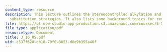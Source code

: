 ```yaml
---
content_type: resource
description: This lecture outlines the stereocontrolled alkylation and related electrophilic
  substitution strategies. It also lists some background topics for review.
file: https://ol-ocw-studio-app-production.s3.amazonaws.com/courses/5-512-synthetic-organic-chemistry-ii-spring-2005/c537f620db1879f08053d8e9b355a46f_3_16_05.pdf
file_type: application/pdf
resourcetype: Document
title: 3_16_05.pdf
uid: c537f620-db18-79f0-8053-d8e9b355a46f
---
```

